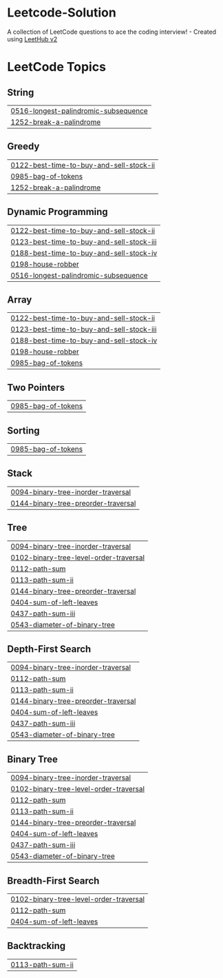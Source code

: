 # Leetcode-Solution
A collection of LeetCode questions to ace the coding interview! - Created using [LeetHub v2](https://github.com/arunbhardwaj/LeetHub-2.0)

<!---LeetCode Topics Start-->
# LeetCode Topics
## String
|  |
| ------- |
| [0516-longest-palindromic-subsequence](https://github.com/sh-harsh-01/Leetcode-Solution/tree/master/0516-longest-palindromic-subsequence) |
| [1252-break-a-palindrome](https://github.com/sh-harsh-01/Leetcode-Solution/tree/master/1252-break-a-palindrome) |
## Greedy
|  |
| ------- |
| [0122-best-time-to-buy-and-sell-stock-ii](https://github.com/sh-harsh-01/Leetcode-Solution/tree/master/0122-best-time-to-buy-and-sell-stock-ii) |
| [0985-bag-of-tokens](https://github.com/sh-harsh-01/Leetcode-Solution/tree/master/0985-bag-of-tokens) |
| [1252-break-a-palindrome](https://github.com/sh-harsh-01/Leetcode-Solution/tree/master/1252-break-a-palindrome) |
## Dynamic Programming
|  |
| ------- |
| [0122-best-time-to-buy-and-sell-stock-ii](https://github.com/sh-harsh-01/Leetcode-Solution/tree/master/0122-best-time-to-buy-and-sell-stock-ii) |
| [0123-best-time-to-buy-and-sell-stock-iii](https://github.com/sh-harsh-01/Leetcode-Solution/tree/master/0123-best-time-to-buy-and-sell-stock-iii) |
| [0188-best-time-to-buy-and-sell-stock-iv](https://github.com/sh-harsh-01/Leetcode-Solution/tree/master/0188-best-time-to-buy-and-sell-stock-iv) |
| [0198-house-robber](https://github.com/sh-harsh-01/Leetcode-Solution/tree/master/0198-house-robber) |
| [0516-longest-palindromic-subsequence](https://github.com/sh-harsh-01/Leetcode-Solution/tree/master/0516-longest-palindromic-subsequence) |
## Array
|  |
| ------- |
| [0122-best-time-to-buy-and-sell-stock-ii](https://github.com/sh-harsh-01/Leetcode-Solution/tree/master/0122-best-time-to-buy-and-sell-stock-ii) |
| [0123-best-time-to-buy-and-sell-stock-iii](https://github.com/sh-harsh-01/Leetcode-Solution/tree/master/0123-best-time-to-buy-and-sell-stock-iii) |
| [0188-best-time-to-buy-and-sell-stock-iv](https://github.com/sh-harsh-01/Leetcode-Solution/tree/master/0188-best-time-to-buy-and-sell-stock-iv) |
| [0198-house-robber](https://github.com/sh-harsh-01/Leetcode-Solution/tree/master/0198-house-robber) |
| [0985-bag-of-tokens](https://github.com/sh-harsh-01/Leetcode-Solution/tree/master/0985-bag-of-tokens) |
## Two Pointers
|  |
| ------- |
| [0985-bag-of-tokens](https://github.com/sh-harsh-01/Leetcode-Solution/tree/master/0985-bag-of-tokens) |
## Sorting
|  |
| ------- |
| [0985-bag-of-tokens](https://github.com/sh-harsh-01/Leetcode-Solution/tree/master/0985-bag-of-tokens) |
## Stack
|  |
| ------- |
| [0094-binary-tree-inorder-traversal](https://github.com/sh-harsh-01/Leetcode-Solution/tree/master/0094-binary-tree-inorder-traversal) |
| [0144-binary-tree-preorder-traversal](https://github.com/sh-harsh-01/Leetcode-Solution/tree/master/0144-binary-tree-preorder-traversal) |
## Tree
|  |
| ------- |
| [0094-binary-tree-inorder-traversal](https://github.com/sh-harsh-01/Leetcode-Solution/tree/master/0094-binary-tree-inorder-traversal) |
| [0102-binary-tree-level-order-traversal](https://github.com/sh-harsh-01/Leetcode-Solution/tree/master/0102-binary-tree-level-order-traversal) |
| [0112-path-sum](https://github.com/sh-harsh-01/Leetcode-Solution/tree/master/0112-path-sum) |
| [0113-path-sum-ii](https://github.com/sh-harsh-01/Leetcode-Solution/tree/master/0113-path-sum-ii) |
| [0144-binary-tree-preorder-traversal](https://github.com/sh-harsh-01/Leetcode-Solution/tree/master/0144-binary-tree-preorder-traversal) |
| [0404-sum-of-left-leaves](https://github.com/sh-harsh-01/Leetcode-Solution/tree/master/0404-sum-of-left-leaves) |
| [0437-path-sum-iii](https://github.com/sh-harsh-01/Leetcode-Solution/tree/master/0437-path-sum-iii) |
| [0543-diameter-of-binary-tree](https://github.com/sh-harsh-01/Leetcode-Solution/tree/master/0543-diameter-of-binary-tree) |
## Depth-First Search
|  |
| ------- |
| [0094-binary-tree-inorder-traversal](https://github.com/sh-harsh-01/Leetcode-Solution/tree/master/0094-binary-tree-inorder-traversal) |
| [0112-path-sum](https://github.com/sh-harsh-01/Leetcode-Solution/tree/master/0112-path-sum) |
| [0113-path-sum-ii](https://github.com/sh-harsh-01/Leetcode-Solution/tree/master/0113-path-sum-ii) |
| [0144-binary-tree-preorder-traversal](https://github.com/sh-harsh-01/Leetcode-Solution/tree/master/0144-binary-tree-preorder-traversal) |
| [0404-sum-of-left-leaves](https://github.com/sh-harsh-01/Leetcode-Solution/tree/master/0404-sum-of-left-leaves) |
| [0437-path-sum-iii](https://github.com/sh-harsh-01/Leetcode-Solution/tree/master/0437-path-sum-iii) |
| [0543-diameter-of-binary-tree](https://github.com/sh-harsh-01/Leetcode-Solution/tree/master/0543-diameter-of-binary-tree) |
## Binary Tree
|  |
| ------- |
| [0094-binary-tree-inorder-traversal](https://github.com/sh-harsh-01/Leetcode-Solution/tree/master/0094-binary-tree-inorder-traversal) |
| [0102-binary-tree-level-order-traversal](https://github.com/sh-harsh-01/Leetcode-Solution/tree/master/0102-binary-tree-level-order-traversal) |
| [0112-path-sum](https://github.com/sh-harsh-01/Leetcode-Solution/tree/master/0112-path-sum) |
| [0113-path-sum-ii](https://github.com/sh-harsh-01/Leetcode-Solution/tree/master/0113-path-sum-ii) |
| [0144-binary-tree-preorder-traversal](https://github.com/sh-harsh-01/Leetcode-Solution/tree/master/0144-binary-tree-preorder-traversal) |
| [0404-sum-of-left-leaves](https://github.com/sh-harsh-01/Leetcode-Solution/tree/master/0404-sum-of-left-leaves) |
| [0437-path-sum-iii](https://github.com/sh-harsh-01/Leetcode-Solution/tree/master/0437-path-sum-iii) |
| [0543-diameter-of-binary-tree](https://github.com/sh-harsh-01/Leetcode-Solution/tree/master/0543-diameter-of-binary-tree) |
## Breadth-First Search
|  |
| ------- |
| [0102-binary-tree-level-order-traversal](https://github.com/sh-harsh-01/Leetcode-Solution/tree/master/0102-binary-tree-level-order-traversal) |
| [0112-path-sum](https://github.com/sh-harsh-01/Leetcode-Solution/tree/master/0112-path-sum) |
| [0404-sum-of-left-leaves](https://github.com/sh-harsh-01/Leetcode-Solution/tree/master/0404-sum-of-left-leaves) |
## Backtracking
|  |
| ------- |
| [0113-path-sum-ii](https://github.com/sh-harsh-01/Leetcode-Solution/tree/master/0113-path-sum-ii) |
<!---LeetCode Topics End-->